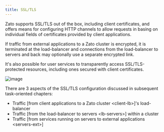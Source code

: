 ```yaml
---
title: SSL/TLS
---
```


Zato supports SSL/TLS out of the box, including client certificates, and offers means for configuring HTTP channels to allow
requests in basing on individual fields of certificates provided by client applications.

If traffic from external applications to a Zato cluster is encrypted, it is terminated at the load-balancer and connections
from the load-balancer to servers and back may optionally use a separate encrypted link.

It\'s also possible for user services to transparently access SSL/TLS-protected resources, including ones secured with
client certificates.

![image](/gfx/admin/tls/overview.png)

There are 3 aspects of the SSL/TLS configuration discussed in subsequent task-oriented chapters:

-   Traffic [from client applications to a Zato cluster \<client-lb\>]\'s load-balancer
-   Traffic [from the load-balancer to servers \<lb-servers\>] within a cluster
-   Traffic [from services running on servers to external applications \<servers-ext\>]
